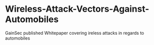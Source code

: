 # Wireless-Attack-Vectors-Against-Automobiles
 GainSec published Whitepaper covering ireless attacks in regards to automobiles
